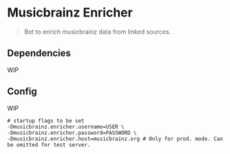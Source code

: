 # Musicbrainz Enricher

> Bot to enrich musicbrainz data from linked sources.

## Dependencies
WIP

## Config

WIP

```shell script
# startup flags to be set
-Dmusicbrainz.enricher.username=USER \
-Dmusicbrainz.enricher.password=PASSWORD \
-Dmusicbrainz.enricher.host=musicbrainz.org # Only for prod. mode. Can be omitted for test server.
```